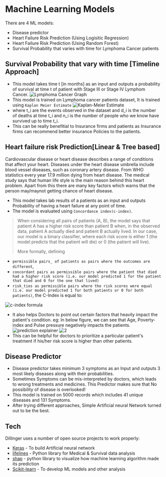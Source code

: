 # Machine Learning Models

There are 4 ML models:

- Disease predictor
- Heart Failure Risk Prediction (Using Logisitic Regression)
- Heart Failure Risk Prediction (Using Random Forest)
- Survival Probability that varies with time for Lymphoma Cancer patients

## Survival Probability that vary with time [Timeline Approach]

- This model takes time t [in months] as an input and outputs a probability of survival at time t of patient with Stage III or Stage IV Lymphom Cancer.
![Lymphoma Cancer Graph](https://github.com/Dhaiwat10/healthcare-ai-ml/blob/main/ML%20models/Images/Lymphoma.png)
- This model is trained on Lymphoma cancer patients dataset, It is trained using `Kaplan Meier Estimate` 
![Kaplan-Meier Estimate](https://github.com/Dhaiwat10/healthcare-ai-ml/blob/main/ML%20models/Images/kaplan-meier-formula.png)
- where t_i are the events observed in the dataset and d_i is the number of deaths at time t_i and n_i is the number of people who we know have survived up to time t_i.
- This can be really benefitial to Insurance firms and patients as Insurance firms can recommend better insurance Policies to the patients.
 
## Heart failure risk Prediction[Linear & Tree based]

Cardiovascular disease or heart disease describes a range of conditions that affect your heart. Diseases under the heart disease umbrella include blood vessel diseases, such as coronary artery disease. From WHO statistics every year 17.9 million dying from heart disease. The medical study says that human life style is the main reason behind this heart problem. Apart from this there are many key factors which warns that the person may/maynot getting chance of heart disease.

- This model takes lab results of a patients as an input and outputs Probability of having a heart failure at any point of time.
- The model is evaluated using `Concordance index(c-index)`.
>When considering all pairs of patients (A, B), the model says that patient A has a higher risk score than patient B when, in the observed data, patient A actually died and patient B actually lived. In our case, our model is a binary classifier, where each risk score is either 1 (the model predicts that the patient will die) or 0 (the patient will live).
>
> More formally, defining 
- `permissible pairs_ of patients as pairs where the outcomes are different`, 
- `concordant pairs as permissible pairs where the patient that died had a higher risk score (i.e. our model predicted 1 for the patient that died and 0 for the one that lived)`
- `risk_ties as permissible pairs where the risk scores were equal (i.e. our model predicted 1 for both patients or 0 for both patients)`, the C-Index is equal to:
>
![c-index formula](https://github.com/Dhaiwat10/healthcare-ai-ml/blob/main/ML%20models/Images/cindex.png)
- It also helps Doctors to point out certain factors that heavily impact the patient's condition. eg: In below figure, we can see that Age, Poverty-index and Pulse pressure negatively impacts the patients.
![prediction explainer](https://github.com/Dhaiwat10/healthcare-ai-ml/blob/main/ML%20models/Images/Figure.png)
![2](https://github.com/Dhaiwat10/healthcare-ai-ml/blob/main/ML%20models/Images/Figure(1).png)
- This can be helpful for doctors to prioritize a particular patient's treatment if his/her risk score is higher than other patients.
  


## Disease Predictor

- Disease predictor takes minimum 3 symptoms as an Input and outputs 3 most likely diseases along with their probabilities. 
- Sometimes Symptoms can be mis-interpreted by doctors, which leads to wrong treatments and medicines. This Predictor makes sure that No possibility of disease is overlooked!
- This model is trained on 5000 records which includes 41 unique diseases and 131 Symptoms. 
- After trying different approaches, Simple Artificial neural Network turned out to be the best.





## Tech

Dillinger uses a number of open source projects to work properly:

- [Keras](https://keras.io/) - To build Artificial neural network
- [lifelines](https://lifelines.readthedocs.io/en/latest/) - Python library for Medical & Survival data analysis
- [shap](https://shap.readthedocs.io/en/latest/index.html) - python library to visualize how machine learning algorithm made its prediction
- [Scikit-learn](https://scikit-learn.org/stable/) - To develop ML models and other analysis

